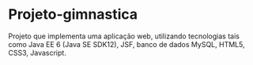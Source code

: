 # Projeto-gimnastica
Projeto que implementa uma aplicação web, utilizando tecnologias tais como Java EE 6 (Java SE SDK12), JSF, banco de dados MySQL, HTML5, CSS3, Javascript.
